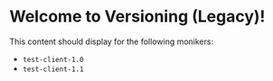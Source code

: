 # Welcome to Versioning (Legacy)!

This content should display for the following monikers:

* `test-client-1.0`
* `test-client-1.1`